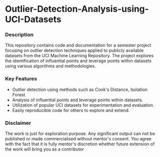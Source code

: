 # Outlier-Detection-Analysis-using-UCI-Datasets

### Description

This repository contains code and documentation for a semester project focusing on outlier detection techniques applied to publicly available datasets from the UCI Machine Learning Repository. The project explores the identification of influential points and leverage points within datasets using various algorithms and methodologies.

### Key Features

- Outlier detection using methods such as Cook's Distance, Isolation Forest.
- Analysis of influential points and leverage points within datasets.
- Utilization of popular UCI datasets for experimentation and evaluation.
- Easily reproducible code for others to explore and extend.

### Disclaimer

The work is just for exploration purpose.  Any significant output can not be published or made commercialised without mentor's consent. You agree with the fact that it is fully mentor's discretion whether future extension of the work will bring you as a contributor
